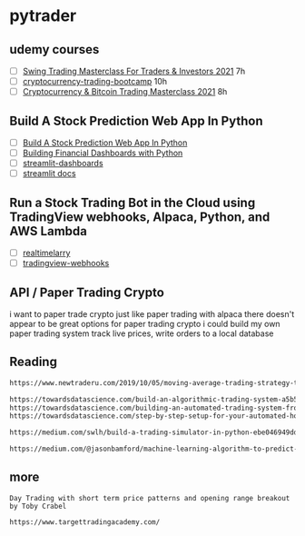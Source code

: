 # pytrader

## udemy courses

- [ ] [Swing Trading Masterclass For Traders & Investors 2021](https://www.udemy.com/course/swing-trading-masterclass) 7h
- [ ] [cryptocurrency-trading-bootcamp](https://www.udemy.com/course/cryptocurrency-trading-bootcamp/learn/) 10h
- [ ] [Cryptocurrency & Bitcoin Trading Masterclass 2021](https://www.udemy.com/course/advanced-cryptocurrency-trading-masterclass/) 8h

## Build A Stock Prediction Web App In Python

- [ ] [Build A Stock Prediction Web App In Python](https://youtu.be/0E_31WqVzCY)
- [ ] [Building Financial Dashboards with Python](https://youtu.be/0ESc1bh3eIg)
- [ ] [streamlit-dashboards](https://github.com/hackingthemarkets/streamlit-dashboards)
- [ ] [streamlit docs](https://docs.streamlit.io/en/stable/)

## Run a Stock Trading Bot in the Cloud using TradingView webhooks, Alpaca, Python, and AWS Lambda

- [ ] [realtimelarry](https://youtu.be/TKAo_Z-hzQs&t=123s)
- [ ] [tradingview-webhooks](https://github.com/hackingthemarkets/tradingview-webhooks)

## API / Paper Trading Crypto

i want to paper trade crypto just like paper trading with alpaca
there doesn't appear to be great options for paper trading crypto
i could build my own paper trading system
track live prices, write orders to a local database

## Reading

```txt
https://www.newtraderu.com/2019/10/05/moving-average-trading-strategy-that-crushes-buy-and-hold/

https://towardsdatascience.com/build-an-algorithmic-trading-system-a5b54de5379
https://towardsdatascience.com/building-an-automated-trading-system-from-the-comfort-of-your-own-home-c9a2fb7405a3
https://towardsdatascience.com/step-by-step-setup-for-your-automated-home-trading-system-f205f646fd8f

https://medium.com/swlh/build-a-trading-simulator-in-python-ebe046949dd9

https://medium.com/@jasonbamford/machine-learning-algorithm-to-predict-stock-direction-d54b7666cc7c
```

## more

```
Day Trading with short term price patterns and opening range breakout
by Toby Crabel

https://www.targettradingacademy.com/
```
